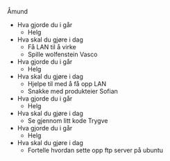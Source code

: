 Åmund
- Hva gjorde du i går
	- Helg
- Hva skal du gjøre i dag
	-  Få LAN til å virke
	- Spille wolfenstein
Vasco
- Hva gjorde du i går
	- Helg
- Hva skal du gjøre i dag
	-  Hjelpe til med å få opp LAN
	- Snakke med produkteier
Sofian
- Hva gjorde du i går
	- Helg
- Hva skal du gjøre i dag
	-  Se gjennom litt kode
Trygve
- Hva gjorde du i går
	- Helg
- Hva skal du gjøre i dag
	-  Fortelle hvordan sette opp ftp server på ubuntu